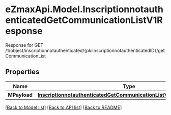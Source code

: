# eZmaxApi.Model.InscriptionnotauthenticatedGetCommunicationListV1Response
Response for GET /1/object/inscriptionnotauthenticated/{pkiInscriptionnotauthenticatedID}/getCommunicationList

## Properties

Name | Type | Description | Notes
------------ | ------------- | ------------- | -------------
**MPayload** | [**InscriptionnotauthenticatedGetCommunicationListV1ResponseMPayload**](InscriptionnotauthenticatedGetCommunicationListV1ResponseMPayload.md) |  | 

[[Back to Model list]](../README.md#documentation-for-models) [[Back to API list]](../README.md#documentation-for-api-endpoints) [[Back to README]](../README.md)

